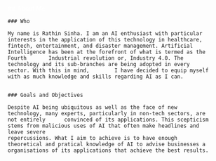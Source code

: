 <div style="background-image: url('assets/images/About-me.jpg'); background-size: cover; padding: 20px; border-radius: 10px;">
  <p style="color: white;">
    <!-- Your about content here -->
    ## About Me

    ### Who

    My name is Rathin Sinha. I am an AI enthusiast with particular interests in the application of this technology in healthcare,            fintech, entertainment, and disaster management. Artificial Intelligence has been at the forefront of what is termed as the Fourth       Industrial revolution or, Industry 4.0. The technology and its sub-branches are being adopted in every sector. With this in mind,        I have decided to equip myself with as much knowledge and skills regarding AI as I can.


    ### Goals and Objectives

    Despite AI being ubiquitous as well as the face of new technology, many experts, particularly in non-tech sectors, are not entirely      convinced of its applications. This scepticism stems from malicious uses of AI that often make headlines and leave severe    
    repercussions. What I aim to achieve is to have enough theoretical and pratical knowledge of AI to advise businesses a
    organisations of its applications that achieve the best results.
  </p>
</div>
